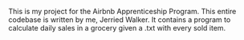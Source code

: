 This is my project for the Airbnb Apprenticeship Program. 
This entire codebase is written by me, Jerried Walker.
It contains a program to calculate daily sales in a grocery given a .txt with every sold item. 
